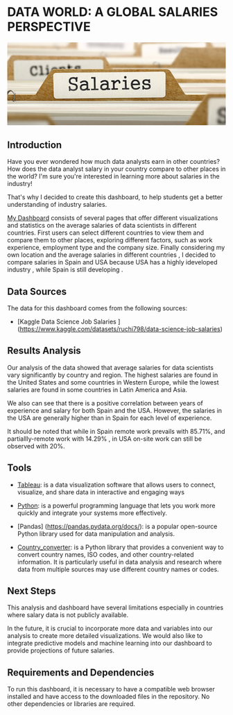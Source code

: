 # DATA WORLD: A GLOBAL SALARIES PERSPECTIVE

![imagen](https://github.com/luceromendozab/Dashboard__Project/blob/main/images/salary.jpeg)
 
## Introduction  
Have you ever wondered how much data analysts earn in other countries? How does the data analyst salary in your country compare to other places in the world?  I'm sure you're interested in learning more about salaries in the industry! 

That's why I decided to create this dashboard, to help students get a better understanding of industry salaries.

[My Dashboard](https://public.tableau.com/app/profile/lucero.mendoza8271/viz/salaries_16756398287530/DashboardWORLD?publish=yes) consists of several pages that offer different visualizations and statistics on the average salaries of data scientists in different countries. First users can select different countries to view them and compare them to other places, exploring different factors, such as work experience, employment type and the company size. Finally  considering my own location and the average salaries in different countries , I decided to compare salaries in Spain and USA  because USA has a highly ideveloped industry , while Spain is still developing . 

## Data Sources

The data for this dashboard comes from the following sources:

- [Kaggle Data Science Job Salaries ] (https://www.kaggle.com/datasets/ruchi798/data-science-job-salaries)

## Results Analysis
Our analysis of the data showed that average salaries for data scientists vary significantly by country and region. The highest salaries are found in the United States and some countries in Western Europe, while the lowest salaries are found in some countries in Latin America and Asia.

We also can see that there is a positive correlation between years of experience and salary for both Spain and the USA. However, the salaries in the USA are generally higher than in Spain for each level of experience.

It should be noted that while in Spain remote work prevails with 85.71%, and  partiallly-remote work with 14.29% , in  USA on-site work can still be observed with 20%.

## Tools

- [Tableau](https://www.tableau.com/es-es): is a data visualization software that allows users to connect, visualize, and share data in interactive and engaging ways
- [Python](https://www.python.org/downloads/): is a powerful programming language that lets you work more quickly and integrate your systems more effectively.

- [Pandas] (https://pandas.pydata.org/docs/): is a popular open-source Python library used for data manipulation and analysis. 
- [Country_converter](https://pypi.org/project/country-converter/): is a Python library that provides a convenient way to convert country names, ISO codes, and other country-related information. It is particularly useful in data analysis and research where data from multiple sources may use different country names or codes.

## Next Steps
This analysis and dashboard have several limitations especially in countries where salary data is not publicly available. 

In the future, it is crucial to incorporate more data and variables into our analysis to create more detailed visualizations. We would also like to integrate predictive models and machine learning into our dashboard to provide projections of future salaries.

## Requirements and Dependencies

To run this dashboard, it is necessary to have a compatible web browser installed and have access to the downloaded files in the repository. No other dependencies or libraries are required.